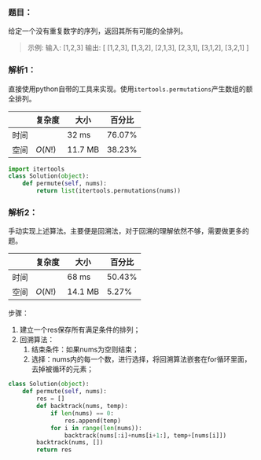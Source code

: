 ### 题目：
给定一个没有重复数字的序列，返回其所有可能的全排列。

>示例:
输入: [1,2,3]
输出:
[
  [1,2,3],
  [1,3,2],
  [2,1,3],
  [2,3,1],
  [3,1,2],
  [3,2,1]
]


### 解析1：
直接使用python自带的工具来实现。使用`itertools.permutations`产生数组的额全排列。

|  |复杂度|大小|百分比|
|--|--|--|--|
|时间||32 ms|76.07%|
|空间|$O(N!)$|11.7 MB|38.23%|


```python
import itertools
class Solution(object):
    def permute(self, nums):
        return list(itertools.permutations(nums))
```

### 解析2：
手动实现上述算法。主要便是回溯法，对于回溯的理解依然不够，需要做更多的题。

|  |复杂度|大小|百分比|
|--|--|--|--|
|时间||68 ms|50.43%|
|空间|$O(N!)$|14.1 MB|5.27%|

步骤：
1. 建立一个res保存所有满足条件的排列；
2. 回溯算法：
   1. 结束条件：如果nums为空则结束；
   2. 选择：nums内的每一个数，进行选择，将回溯算法嵌套在for循环里面，去掉被循环的元素；

```python
class Solution(object):
    def permute(self, nums):
        res = []
        def backtrack(nums, temp):
            if len(nums) == 0:
                res.append(temp)
            for i in range(len(nums)):
                backtrack(nums[:i]+nums[i+1:], temp+[nums[i]])
        backtrack(nums, [])
        return res
```

